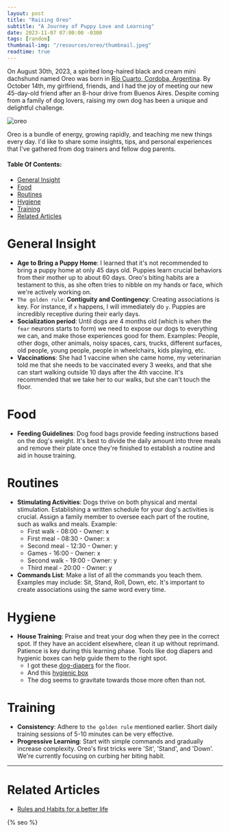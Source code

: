 ```yaml
---
layout: post
title: "Raising Oreo"
subtitle: "A Journey of Puppy Love and Learning"
date: 2023-11-07 07:00:00 -0300
tags: [random]
thumbnail-img: "/resources/oreo/thumbnail.jpeg"
readtime: true
---
```


On August 30th, 2023, a spirited long-haired black and cream mini dachshund named Oreo was born in [Río Cuarto, Cordoba, Argentina](https://www.google.com/maps/place/rio+cuarto/data=!4m2!3m1!1s0x95d2000fbdd02247:0xc58d0a705d7cc0e3?sa=X&ved=2ahUKEwiL56GetLKCAxV7rZUCHeh8DloQ8gF6BAgOEAA). By October 14th, my girlfriend, friends, and I had the joy of meeting our new 45-day-old friend after an 8-hour drive from Buenos Aires. Despite coming from a family of dog lovers, raising my own dog has been a unique and delightful challenge.

![oreo]({{static.static_files}}/resources/oreo/oreo.jpeg)

Oreo is a bundle of energy, growing rapidly, and teaching me new things every day. I'd like to share some insights, tips, and personal experiences that I've gathered from dog trainers and fellow dog parents.

#### Table Of Contents:
- [General Insight](#general-insight)
- [Food](#food)
- [Routines](#routines)
- [Hygiene](#hygiene)
- [Training](#training)
- [Related Articles](#related-articles)

# General Insight
* **Age to Bring a Puppy Home**: I learned that it's not recommended to bring a puppy home at only 45 days old. Puppies learn crucial behaviors from their mother up to about 60 days. Oreo's biting habits are a testament to this, as she often tries to nibble on my hands or face, which we're actively working on.
* `The golden rule`: **Contiguity and Contingency**: Creating associations is key. For instance, if `x` happens, I will immediately do `y`. Puppies are incredibly receptive during their early days.
* **Socialization period**: Until dogs are 4 months old (which is when the `fear` neurons starts to form) we need to expose our dogs to everything we can, and make those experiences good for them. Examples: People, other dogs, other animals, noisy spaces, cars, trucks, different surfaces, old people, young people, people in wheelchairs, kids playing, etc.
* **Vaccinations**: She had 1 vaccine when she came home, my veterinarian told me that she needs to be vaccinated every 3 weeks, and that she can start walking outside 10 days after the 4th vaccine. It's recommended that we take her to our walks, but she can't touch the floor.

# Food
* **Feeding Guidelines**: Dog food bags provide feeding instructions based on the dog's weight. It's best to divide the daily amount into three meals and remove their plate once they're finished to establish a routine and aid in house training.

# Routines
* **Stimulating Activities**: Dogs thrive on both physical and mental stimulation. Establishing a written schedule for your dog's activities is crucial. Assign a family member to oversee each part of the routine, such as walks and meals. Example:
  * First walk - 08:00 - Owner: x
  * First meal - 08:30 - Owner: x
  * Second meal - 12:30 - Owner: y
  * Games - 16:00 - Owner: x
  * Second walk - 19:00 - Owner: y
  * Third meal - 20:00 - Owner: y
* **Commands List**: Make a list of all the commands you teach them. Examples may include: Sit, Stand, Roll, Down, etc. It's important to create associations using the same word every time.

# Hygiene
* **House Training**: Praise and treat your dog when they pee in the correct spot. If they have an accident elsewhere, clean it up without reprimand. Patience is key during this learning phase. Tools like dog diapers and hygienic boxes can help guide them to the right spot.
  * I got these [dog-diapers](https://www.mercadolibre.com.ar/panos-sanitarios-absorbentes-home-guard-56x56cm-50-unidades/p/MLA25543998?pdp_filters=item_id:MLA1547599950#is_advertising=true&searchVariation=MLA25543998&position=1&search_layout=stack&type=pad&tracking_id=42da51e1-c5bc-4a7b-9bf3-bd65f645e613&is_advertising=true&ad_domain=VQCATCORE_LST&ad_position=1&ad_click_id=MTIxMzQwZGEtZDQzOS00ZjA1LWJjMmQtNmZhYTA1MmNkMjVm) for the floor.
  * And this [hygienic box](https://pethome.com.ar/shop/pet-box-premium-s-repuesto/)
  * The dog seems to gravitate towards those more often than not.

# Training
* **Consistency**: Adhere to `the golden rule` mentioned earlier. Short daily training sessions of 5-10 minutes can be very effective.
* **Progressive Learning**: Start with simple commands and gradually increase complexity. Oreo's first tricks were 'Sit', 'Stand', and 'Down'. We're currently focusing on curbing her biting habit.

---

# Related Articles

* [Rules and Habits for a better life](/2022-01-15-rules-and-habits/)

<!-- Do not remove - SEO meta tags -->
{% seo %}